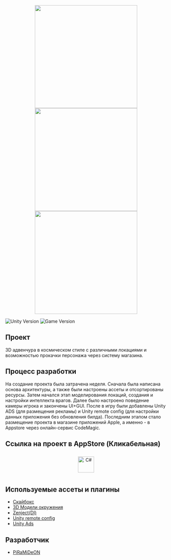 <p align="center">
      <img src='https://github.com/PiRaMiDeON/LuckyJackie-AppStore-/blob/main/Imgs/1.jpg' width = 320>
      <img src='https://github.com/PiRaMiDeON/LuckyJackie-AppStore-/blob/main/Imgs/2.jpg' width = 320>
      <img src='https://github.com/PiRaMiDeON/LuckyJackie-AppStore-/blob/main/Imgs/3.jpg' width = 320>
</p>

<p align="left">
    <img src="https://img.shields.io/badge/Engine-2022-blueviolet" alt="Unity Version">
    <img src="https://img.shields.io/badge/Version-Alpha-red" alt="Game Version">
</p>

## Проект

3D адвенчура в космическом стиле с различными локациями и возможностью прокачки персонажа через систему магазина.

## Процесс разработки

На создание проекта была затрачена неделя. Сначала была написана основа архитектуры, а также были настроены ассеты и отсортированы ресурсы. Затем начался этап моделирования локаций, создания и настройки интеллекта врагов. Далее было настроено поведение камеры игрока и закончены UI+GUI. После в игру были добавлены Unity ADS (для размещения рекламы) и Unity remote config (для настройки данных приложения без обновления билда).
Последним этапом стало размещение проекта в магазине приложений Apple, а именно - в Appstore через онлайн-сервис CodeMagic.

## Ссылка на проект в AppStore (Кликабельная)

<p align="center"> 
      <p align="center">
<a href="https://apps.apple.com/app/lucky-jackie/id6692075885" target="_blank"><img style="margin: 10px" 
src="https://kid-street.ru/wp-content/uploads/2020/03/appstore.png" alt="C#" height="50" /></a>
</p>

## Используемые ассеты и плагины

- [Скайбокс](https://assetstore.unity.com/packages/2d/textures-materials/deep-space-skybox-pack-11056)
- [3D Модели окружения](https://assetstore.unity.com/packages/3d/environments/sci-fi/sci-fi-styled-modular-pack-82913)
- [Zenject(DI)](https://assetstore.unity.com/packages/tools/utilities/extenject-dependency-injection-ioc-157735)
- [Unity remote config](https://unity.com/ru/products/remote-config)
- [Unity Ads](https://unity.com/ru/products/unity-ads)
  
## Разработчик

- [PiRaMiDeON](https://github.com/PiRaMiDeON)
